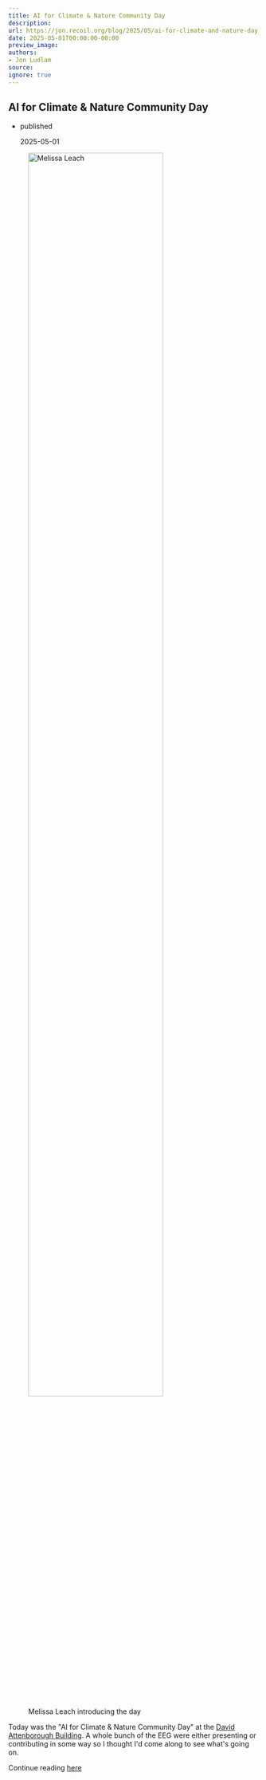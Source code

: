 ```yaml
---
title: AI for Climate & Nature Community Day
description:
url: https://jon.recoil.org/blog/2025/05/ai-for-climate-and-nature-day.html
date: 2025-05-01T00:00:00-00:00
preview_image:
authors:
- Jon Ludlam
source:
ignore: true
---
```


<section><h1><a href="https://jon.recoil.org/atom.xml#ai-for-climate-%26-nature-community-day" class="anchor"></a>AI for Climate &amp; Nature Community Day</h1><ul class="at-tags"><li class="published"><span class="at-tag">published</span> <p>2025-05-01</p></li></ul><p>
</p><figure>
        <img src="https://jon.recoil.org/melissa.jpg" alt="Melissa Leach" style="width:80%">
        <figcaption>Melissa Leach introducing the day</figcaption>
</figure>
 Today was the "AI for Climate &amp; Nature Community Day" at the <a href="https://map.cam.ac.uk/?maplon=0.12032&amp;maplat=52.20354&amp;mapzoom=18&amp;maplayers=Building%20Labels%2CExternal%20Sites%2CColleges%2CUniversity%20Sites%2CBuildings%2CTransport&amp;mapfeature=mfid257%2CBuildings">David Attenborough Building</a>. A whole bunch of the EEG were either presenting or contributing in some way so I thought I'd come along to see what's going on.<p></p></section><p>Continue reading <a href="https://jon.recoil.org/blog/2025/05/ai-for-climate-and-nature-day.html">here</a></p>
